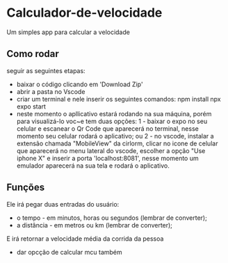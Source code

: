 # Calculador-de-velocidade

Um simples app para calcular a velocidade

## Como rodar
seguir as seguintes etapas:
- baixar o código clicando em 'Download Zip'
- abrir a pasta no Vscode
- criar um terminal e nele inserir os seguintes comandos:
  npm install
  npx expo start
- neste momento o apllicativo estará rodando na sua máquina, porém para visualizá-lo voc~e tem duas opções:
  1 - baixar o expo no seu celular e escanear o Qr Code que aparecerá no terminal, nesse momento seu celular rodará o aplicativo;
  ou
  2 - no vscode, instalar a extensão chamada "MobileView" da cirlorm, clicar no icone de celular que aparecerá no menu lateral do vscode, escolher a opção "Use iphone X" e inserir a porta 'localhost:8081', nesse momento um emulador aparecerá na sua tela e rodará o aplicativo.

## Funções

Ele irá pegar duas entradas do usuário: 
- o tempo - em minutos, horas ou segundos (lembrar de converter);
- a distância - em metros ou km (lembrar de converter);

E irá retornar a velocidade média da corrida da pessoa

- dar opcção de calcular mcu também
